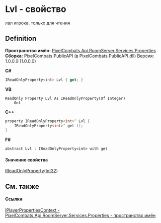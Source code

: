 # Lvl - свойство


лвл игрока, только для чтения



## Definition
**Пространство имён:** <a href="7a6d0ac1-2a42-0f0a-dc90-e72ae4f99370">PixelCombats.Api.RoomServer.Services.Properties</a>  
**Сборка:** PixelCombats.PublicAPI (в PixelCombats.PublicAPI.dll) Версия: 1.0.0.0 (1.0.0.0)

**C#**
``` C#
IReadOnlyProperty<int> Lvl { get; }
```
**VB**
``` VB
ReadOnly Property Lvl As IReadOnlyProperty(Of Integer)
	Get
```
**C++**
``` C++
property IReadOnlyProperty<int>^ Lvl {
	IReadOnlyProperty<int>^ get ();
}
```
**F#**
``` F#
abstract Lvl : IReadOnlyProperty<int> with get
```



#### Значение свойства
<a href="7ba672a4-116d-bb7b-71fc-76f9b14b031c">IReadOnlyProperty</a>(<a href="https://learn.microsoft.com/dotnet/api/system.int32" target="_blank" rel="noopener noreferrer">Int32</a>)

## См. также


#### Ссылки
<a href="23ba1b98-0fba-4ee4-fa1b-3d37f84b95d7">IPlayerPropertiesContext - </a>  
<a href="7a6d0ac1-2a42-0f0a-dc90-e72ae4f99370">PixelCombats.Api.RoomServer.Services.Properties - пространство имён</a>  
